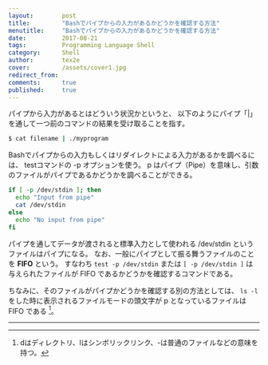 ```yaml
---
layout:        post
title:         "Bashでパイプからの入力があるかどうかを確認する方法"
menutitle:     "Bashでパイプからの入力があるかどうかを確認する方法"
date:          2017-08-21
tags:          Programming Language Shell
category:      Shell
author:        tex2e
cover:         /assets/cover1.jpg
redirect_from:
comments:      true
published:     true
---
```


パイプから入力があるとはどういう状況かというと、
以下のようにパイプ「|」を通して一つ前のコマンドの結果を受け取ることを指す。

```bash
$ cat filename | ./myprogram
```

Bashでパイプからの入力もしくはリダイレクトによる入力があるかを調べるには、
testコマンドの -p オプションを使う。
p はパイプ（Pipe）を意味し、引数のファイルがパイプであるかどうかを調べることができる。

```bash
if [ -p /dev/stdin ]; then
  echo "Input from pipe"
  cat /dev/stdin
else
  echo "No input from pipe"
fi
```

パイプを通してデータが渡されると標準入力として使われる /dev/stdin というファイルはパイプになる。
なお、一般にパイプとして振る舞うファイルのことを **FIFO** という。
すなわち `test -p /dev/stdin` または `[ -p /dev/stdin ]`
は与えられたファイルが FIFO であるかどうかを確認するコマンドである。

ちなみに、そのファイルがパイプかどうかを確認する別の方法としては、
`ls -l` をした時に表示されるファイルモードの頭文字が p となっているファイルは FIFO である [^1]。

-----

[^1]: dはディレクトリ、lはシンボリックリンク、-は普通のファイルなどの意味を持つ。
